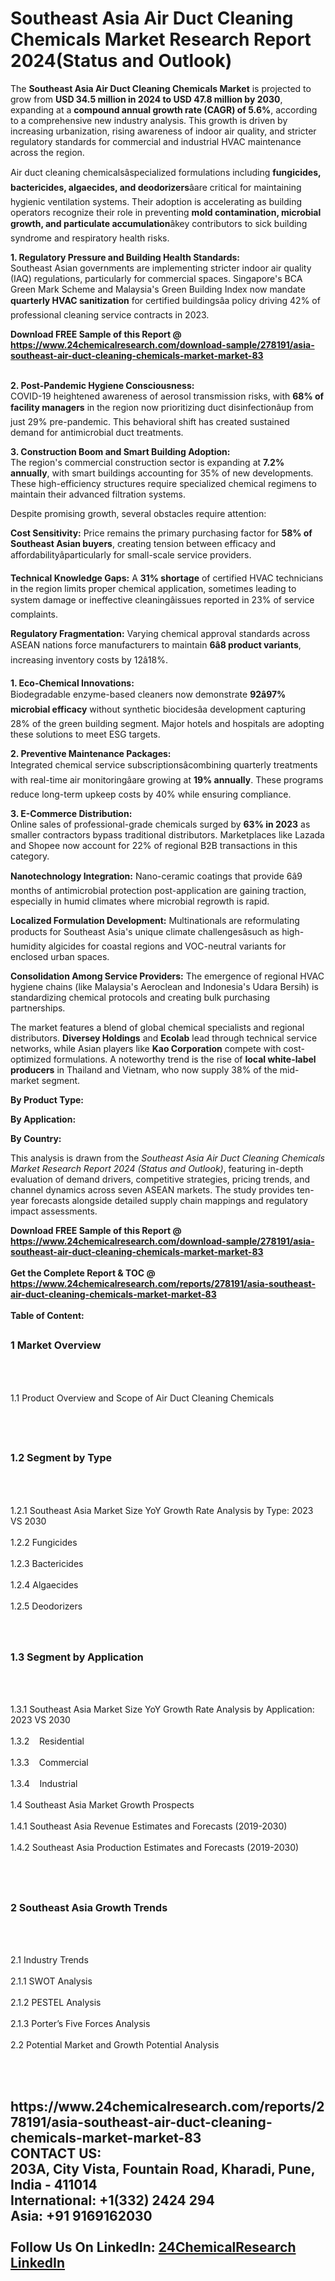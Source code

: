 <h1>Southeast Asia Air Duct Cleaning Chemicals Market Research Report 2024(Status and Outlook)</h1><p>The <strong>Southeast Asia Air Duct Cleaning Chemicals Market</strong> is projected to grow from <strong>USD 34.5 million in 2024 to USD 47.8 million by 2030</strong>, expanding at a <strong>compound annual growth rate (CAGR) of 5.6%</strong>, according to a comprehensive new industry analysis. This growth is driven by increasing urbanization, rising awareness of indoor air quality, and stricter regulatory standards for commercial and industrial HVAC maintenance across the region.</p><p>Air duct cleaning chemicalsâspecialized formulations including <strong>fungicides, bactericides, algaecides, and deodorizers</strong>âare critical for maintaining hygienic ventilation systems. Their adoption is accelerating as building operators recognize their role in preventing <strong>mold contamination, microbial growth, and particulate accumulation</strong>âkey contributors to sick building syndrome and respiratory health risks.</p><p><strong>1. Regulatory Pressure and Building Health Standards:</strong><br>
Southeast Asian governments are implementing stricter indoor air quality (IAQ) regulations, particularly for commercial spaces. Singapore's BCA Green Mark Scheme and Malaysia's Green Building Index now mandate <strong>quarterly HVAC sanitization</strong> for certified buildingsâa policy driving 42% of professional cleaning service contracts in 2023.</p><div><b>Download FREE Sample of this Report @ 
            <a href="https://www.24chemicalresearch.com/download-sample/278191/asia-southeast-air-duct-cleaning-chemicals-market-market-83">
            https://www.24chemicalresearch.com/download-sample/278191/asia-southeast-air-duct-cleaning-chemicals-market-market-83</a></b></div><br><p><strong>2. Post-Pandemic Hygiene Consciousness:</strong><br>
COVID-19 heightened awareness of aerosol transmission risks, with <strong>68% of facility managers</strong> in the region now prioritizing duct disinfectionâup from just 29% pre-pandemic. This behavioral shift has created sustained demand for antimicrobial duct treatments.</p><p><strong>3. Construction Boom and Smart Building Adoption:</strong><br>
The region's commercial construction sector is expanding at <strong>7.2% annually</strong>, with smart buildings accounting for 35% of new developments. These high-efficiency structures require specialized chemical regimens to maintain their advanced filtration systems.</p><p>Despite promising growth, several obstacles require attention:</p><p><strong>Cost Sensitivity:</strong> Price remains the primary purchasing factor for <strong>58% of Southeast Asian buyers</strong>, creating tension between efficacy and affordabilityâparticularly for small-scale service providers.</p><p><strong>Technical Knowledge Gaps:</strong> A <strong>31% shortage</strong> of certified HVAC technicians in the region limits proper chemical application, sometimes leading to system damage or ineffective cleaningâissues reported in 23% of service complaints.</p><p><strong>Regulatory Fragmentation:</strong> Varying chemical approval standards across ASEAN nations force manufacturers to maintain <strong>6â8 product variants</strong>, increasing inventory costs by 12â18%.</p><p><strong>1. Eco-Chemical Innovations:</strong><br>
Biodegradable enzyme-based cleaners now demonstrate <strong>92â97% microbial efficacy</strong> without synthetic biocidesâa development capturing 28% of the green building segment. Major hotels and hospitals are adopting these solutions to meet ESG targets.</p><p><strong>2. Preventive Maintenance Packages:</strong><br>
Integrated chemical service subscriptionsâcombining quarterly treatments with real-time air monitoringâare growing at <strong>19% annually</strong>. These programs reduce long-term upkeep costs by 40% while ensuring compliance.</p><p><strong>3. E-Commerce Distribution:</strong><br>
Online sales of professional-grade chemicals surged by <strong>63% in 2023</strong> as smaller contractors bypass traditional distributors. Marketplaces like Lazada and Shopee now account for 22% of regional B2B transactions in this category.</p><p><strong>Nanotechnology Integration:</strong> Nano-ceramic coatings that provide 6â9 months of antimicrobial protection post-application are gaining traction, especially in humid climates where microbial regrowth is rapid.</p><p><strong>Localized Formulation Development:</strong> Multinationals are reformulating products for Southeast Asia's unique climate challengesâsuch as high-humidity algicides for coastal regions and VOC-neutral variants for enclosed urban spaces.</p><p><strong>Consolidation Among Service Providers:</strong> The emergence of regional HVAC hygiene chains (like Malaysia's Aeroclean and Indonesia's Udara Bersih) is standardizing chemical protocols and creating bulk purchasing partnerships.</p><p>The market features a blend of global chemical specialists and regional distributors. <strong>Diversey Holdings</strong> and <strong>Ecolab</strong> lead through technical service networks, while Asian players like <strong>Kao Corporation</strong> compete with cost-optimized formulations. A noteworthy trend is the rise of <strong>local white-label producers</strong> in Thailand and Vietnam, who now supply 38% of the mid-market segment.</p><p><strong>By Product Type:</strong></p><p><strong>By Application:</strong></p><p><strong>By Country:</strong></p><p>This analysis is drawn from the <em>Southeast Asia Air Duct Cleaning Chemicals Market Research Report 2024 (Status and Outlook)</em>, featuring in-depth evaluation of demand drivers, competitive strategies, pricing trends, and channel dynamics across seven ASEAN markets. The study provides ten-year forecasts alongside detailed supply chain mappings and regulatory impact assessments.</p><div><b>Download FREE Sample of this Report @ 
            <a href="https://www.24chemicalresearch.com/download-sample/278191/asia-southeast-air-duct-cleaning-chemicals-market-market-83">
            https://www.24chemicalresearch.com/download-sample/278191/asia-southeast-air-duct-cleaning-chemicals-market-market-83</a></b></div><br><div><b>Get the Complete Report & TOC @ 
            <a href="https://www.24chemicalresearch.com/reports/278191/asia-southeast-air-duct-cleaning-chemicals-market-market-83">
            https://www.24chemicalresearch.com/reports/278191/asia-southeast-air-duct-cleaning-chemicals-market-market-83</a></b></div><br>
            <b>Table of Content:</b><p><h2><span style="font-size:16px"><strong>1 Market Overview&nbsp;&nbsp; &nbsp;</strong></span></h2><br />
<br />
<p>1.1 Product Overview and Scope of Air Duct Cleaning Chemicals&nbsp;</p><br />
<br />
<h2><strong><span style="font-size:16px">1.2 Segment by Type&nbsp;&nbsp; &nbsp;</span></strong></h2><br />
<br />
<p>1.2.1 Southeast Asia Market Size YoY Growth Rate Analysis by Type: 2023 VS 2030&nbsp;&nbsp; &nbsp;<br /><br />
1.2.2 Fungicides&nbsp;&nbsp; &nbsp;<br /><br />
1.2.3 Bactericides<br /><br />
1.2.4 Algaecides<br /><br />
1.2.5 Deodorizers<br /><br />
<br />
<h2><span style="font-size:16px"><strong>1.3 Segment by Application&nbsp;&nbsp;</strong></span></h2><br />
<br />
<p>1.3.1 Southeast Asia Market Size YoY Growth Rate Analysis by Application: 2023 VS 2030&nbsp;&nbsp; &nbsp;<br /><br />
1.3.2&nbsp;&nbsp; &nbsp;Residential<br /><br />
1.3.3&nbsp;&nbsp; &nbsp;Commercial<br /><br />
1.3.4&nbsp;&nbsp; &nbsp;Industrial<br /><br />
1.4 Southeast Asia Market Growth Prospects&nbsp;&nbsp; &nbsp;<br /><br />
1.4.1 Southeast Asia Revenue Estimates and Forecasts (2019-2030)&nbsp;&nbsp; &nbsp;<br /><br />
1.4.2 Southeast Asia Production Estimates and Forecasts (2019-2030)&nbsp;&nbsp;</p><br />
<br />
<h2><span style="font-size:16px"><strong>2 Southeast Asia Growth Trends&nbsp;&nbsp; &nbsp;</strong></span></h2><br />
<br />
<p>2.1 Industry Trends&nbsp;&nbsp; &nbsp;<br /><br />
2.1.1 SWOT Analysis&nbsp;&nbsp; &nbsp;<br /><br />
2.1.2 PESTEL Analysis&nbsp;&nbsp; &nbsp;<br /><br />
2.1.3 Porter&rsquo;s Five Forces Analysis&nbsp;&nbsp; &nbsp;<br /><br />
2.2 Potential Market and Growth Potential Analysis&nbsp;&nbsp; &nbsp;</p><br />
<br />
<h2><span style="fon</p><div><b>Get the Complete Report & TOC @ 
            <a href="https://www.24chemicalresearch.com/reports/278191/asia-southeast-air-duct-cleaning-chemicals-market-market-83">
            https://www.24chemicalresearch.com/reports/278191/asia-southeast-air-duct-cleaning-chemicals-market-market-83</a></b></div><br><b>CONTACT US:</b><br>
            203A, City Vista, Fountain Road, Kharadi, Pune, India - 411014<br>
            International: +1(332) 2424 294<br>
            Asia: +91 9169162030 <br><br>
            Follow Us On LinkedIn: <a href="https://www.linkedin.com/company/24chemicalresearch/">24ChemicalResearch LinkedIn</a>